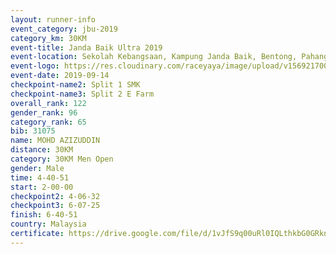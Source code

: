 ```yaml
---
layout: runner-info 
event_category: jbu-2019 
category_km: 30KM 
event-title: Janda Baik Ultra 2019
event-location: Sekolah Kebangsaan, Kampung Janda Baik, Bentong, Pahang, Malaysia 
event-logo: https://res.cloudinary.com/raceyaya/image/upload/v1569217009/logo/janda-baik_vch1pc.jpg 
event-date: 2019-09-14 
checkpoint-name2: Split 1 SMK 
checkpoint-name3: Split 2 E Farm 
overall_rank: 122
gender_rank: 96
category_rank: 65
bib: 31075
name: MOHD AZIZUDDIN
distance: 30KM
category: 30KM Men Open
gender: Male
time: 4-40-51
start: 2-00-00
checkpoint2: 4-06-32
checkpoint3: 6-07-25
finish: 6-40-51
country: Malaysia
certificate: https://drive.google.com/file/d/1vJfS9q00uRl0IQLthkbG0GRkncqD-w9F/view?usp=sharing
---
```

